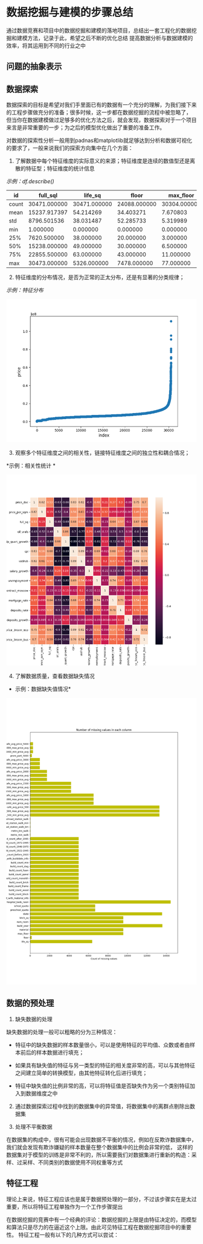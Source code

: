 # 数据挖掘与建模的步骤总结

通过数据竞赛和项目中的数据挖掘和建模的落地项目，总结出一套工程化的数据挖掘和建模方法，记录于此，希望之后不断的优化总结
提高数据分析与数据建模的效率，将其运用到不同的行业之中

## 问题的抽象表示

## 数据探索

   数据探索的目标是希望对我们手里面已有的数据有一个充分的理解，为我们接下来的工程步骤做充分的准备；很多时候，这一步都在数据挖掘的流程中被忽略了，
但当你在数据建模做过足够多的优化方法之后，就会发现，数据探索对于一个项目来言是非常重要的一步；为之后的模型优化做出了重要的准备工作。

   对数据的探索性分析一般用到padnas和matplotlib就足够达到分析和数据可视化的要求了，一般来说我们的探索方向集中在几个方面：

1. 了解数据中每个特征维度的实际意义的来源；特征维度是连续的数值型还是离散的特征型；特征维度的统计信息

*示例：df.describe()*

|id|full_sql|life_sq|floor|max_floor|
|-|-|-|-|-|
|count | 30471.000000 | 30471.000000 | 24088.000000 | 30304.000000 | 20899.000000 |
|mean  | 15237.917397 |    54.214269 |    34.403271 |     7.670803 |    12.558974 |
|std   |  8796.501536 |    38.031487 |    52.285733 |     5.319989 |     6.756550 |
|min   |     1.000000 |     0.000000 |     0.000000 |     0.000000 |     0.000000 |
|25%   |  7620.500000 |    38.000000 |    20.000000 |     3.000000 |     9.000000 |
|50%   | 15238.000000 |    49.000000 |    30.000000 |     6.500000 |    12.000000 |
|75%   | 22855.500000 |    63.000000 |    43.000000 |    11.000000 |    17.000000 |
|max   | 30473.000000 |  5326.000000 |  7478.000000 |    77.000000 |   117.000000 |

2. 特征维度的分布情况，是否为正常的正太分布，还是有显著的分类规律；

*示例：特征分布*

![distribution](static/price_dis.png)

3. 观察多个特征维度之间的相关性，链接特征维度之间的独立性和耦合情况；

*示例：相关性统计 *

![groupby](static/feature_relative.png)

4. 了解数据质量，查看数据缺失情况

* 示例：数据缺失值情况*

![miss_value](static/miss_value.png)

## 数据的预处理

1. 缺失数据的处理

缺失数据的处理一般可以粗略的分为三种情况：

  * 特征中的缺失数据的样本数量很小，可以是使用特征的平均值、众数或者由样本前后的样本数据进行填充；

  * 如果具有缺失值的特征与另一类型的特征的相关度非常的高，可以与其他特征之间建立简单的转换模型，由其他特征转化后进行填充；

* 特征中缺失值的比例非常的高，可以将特征值是否缺失作为另一个类别特征加入到数据维度之中

2. 通过数据探索过程中找到的数据集中的异常值，将数据集中的离群点剔除出数据集

3. 处理不平衡数据

  在数据集的构成中，很有可能会出现数据不平衡的情况，例如在反欺诈数据集中，我们就会发现有欺诈嫌疑的样本数量在整个数据集中的比例会非常的低，
这样的数据集对于模型的训练是非常不利的，所以需要我们对数据集进行重新的构造：采样、过采样、不同类别的数据使用不同权重等方式

## 特征工程

  理论上来说，特征工程应该也是属于数据预处理的一部分，不过该步骤实在是太过重要，所以将特征工程单独作为一个工作步骤提出

  在数据挖掘的竞赛中有一个经典的评论：数据挖掘的上限是由特征决定的，而模型和算法只是尽力的在逼近这个上限。由此可见特征工程在数据挖掘项目中的重要性。
  特征工程一般有以下的几种方式可以尝试：


